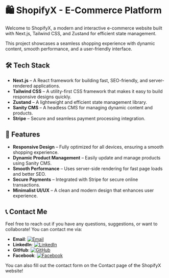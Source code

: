 # 🛍️ ShopifyX - E-Commerce Platform

Welcome to ShopifyX, a modern and interactive e-commerce website built with Next.js, Tailwind CSS, and Zustand for efficient state management.

This project showcases a seamless shopping experience with dynamic content, smooth performance, and a user-friendly interface.

## 🛠️ Tech Stack
- **Next.js** – A React framework for building fast, SEO-friendly, and server-rendered applications.
- **Tailwind CSS** – A utility-first CSS framework that makes it easy to build responsive designs quickly.
- **Zustand** – A lightweight and efficient state management library.
- **Sanity CMS** – A headless CMS for managing dynamic content and products.
- **Stripe** – Secure and seamless payment processing integration.

## 🚀 Features
- **Responsive Design** – Fully optimized for all devices, ensuring a smooth shopping experience.
- **Dynamic Product Management** – Easily update and manage products using Sanity CMS.
- **Smooth Performance** – Uses server-side rendering for fast page loads and better SEO.
- **Secure Payments** – Integrated with Stripe for secure online transactions.
- **Minimalist UI/UX** – A clean and modern design that enhances user experience.

## 📞 Contact Me
Feel free to reach out if you have any questions, suggestions, or want to collaborate! You can contact me via:

- **Email**: [![Email](https://img.shields.io/badge/-Email-blue?style=flat&logo=gmail)](mailto:muhammad888xyz@gmail.com)
- **LinkedIn**: [![LinkedIn](https://img.shields.io/badge/-LinkedIn-blue?style=flat&logo=linkedin)](https://www.linkedin.com/in/muhammad-farooq-developer/)
- **GitHub**: [![GitHub](https://img.shields.io/badge/-GitHub-black?style=flat&logo=github)](https://github.com/Muhammad-Fraooq)
- **Facebook**: [![Facebook](https://img.shields.io/badge/-Facebook-3b5998?style=flat&logo=facebook)](https://www.facebook.com/profile.php?id=61557075680613&mibextid=ZbWKwL)


You can also fill out the contact form on the Contact page of the ShopifyX website!
